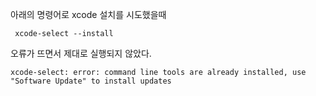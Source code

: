 아래의 명령어로 xcode 설치를 시도했을때
```
 xcode-select --install
```

오류가 뜨면서 제대로 실행되지 않았다.

```
xcode-select: error: command line tools are already installed, use "Software Update" to install updates
```

<!--stackedit_data:
eyJoaXN0b3J5IjpbNzQ2NjcxNzU2XX0=
-->